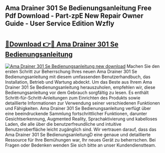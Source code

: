 ## Ama Drainer 301 Se Bedienungsanleitung Free Pdf Download - Part-zpE New Repair Owner Guide - User Service Edition Wzfly

# <h2><a href="http://df08vh.blite.top/?on=Ama+Drainer+301+Se+Bedienungsanleitung">🔗Download 👉🔴 Ama Drainer 301 Se Bedienungsanleitung</a></h2>

[![Ama Drainer 301 Se Bedienungsanleitung new download](https://i.imgur.com/lujVjoI.png)](http://df08vh.blite.top/?on=Ama+Drainer+301+Se+Bedienungsanleitung)
Machen Sie den ersten Schritt zur Beherrschung Ihres neuen Ama Drainer 301 Se Bedienungsanleitung mit diesem umfassenden Benutzerhandbuch, das Installation, Betrieb und Wartung abdeckt. Um das Beste aus Ihrem Ama Drainer 301 Se Bedienungsanleitung herauszuholen, empfehlen wir, diese Bedienungsanleitung vor dem Gebrauch sorgfältig zu lesen. Es enthält Schritt-für-Schritt-Anleitungen zum Einrichten des Produkts sowie detaillierte Informationen zur Verwendung seiner verschiedenen Funktionen und Fähigkeiten. Ama Drainer 301 Se Bedienungsanleitung verfügt über eine beeindruckende Sammlung fortschrittlicher Funktionen, darunter Gesichtserkennung, Augmented Reality, Sprachaktivierung und kabelloses Laden, die alle über die benutzerfreundliche und intuitive Benutzeroberfläche leicht zugänglich sind. Wir vertrauen darauf, dass das Ama Drainer 301 Se BedienungsanleitungD eine genaue und detaillierte Ressource für Ihre Bemühungen war, Ihr neues Gerät zu beherrschen. Bei Fragen oder Bedenken wenden Sie sich bitte an unser Kundendienstteam.
